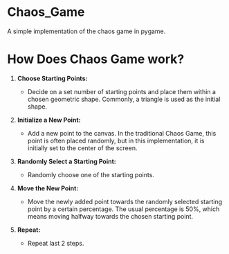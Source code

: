 # Chaos_Game
A simple implementation of the chaos game in pygame.

# How Does Chaos Game work?
1. **Choose Starting Points:**
   - Decide on a set number of starting points and place them within a chosen geometric shape. Commonly, a triangle is used as the initial shape.

2. **Initialize a New Point:**
   - Add a new point to the canvas. In the traditional Chaos Game, this point is often placed randomly, but in this implementation, it is initially set to the center of the screen.

3. **Randomly Select a Starting Point:**
   - Randomly choose one of the starting points.

4. **Move the New Point:**
   - Move the newly added point towards the randomly selected starting point by a certain percentage. The usual percentage is 50%, which means moving halfway towards the chosen starting point.

5. **Repeat:**
   - Repeat last 2 steps.
